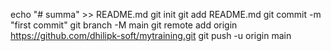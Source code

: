echo "# summa" >> README.md
git init
git add README.md
git commit -m "first commit"
git branch -M main
git remote add origin https://github.com/dhilipk-soft/mytraining.git
git push -u origin main

